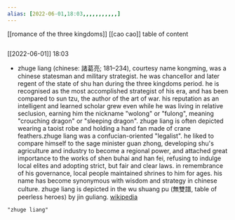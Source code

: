 ```yaml
---
alias: [2022-06-01,18:03,,,,,,,,,,,]
---
```

[[romance of the three kingdoms]] [[cao cao]]
table of content
```toc
```

[[2022-06-01]] 18:03
- zhuge liang (chinese: 諸葛亮; 181–234), courtesy name kongming, was a chinese statesman and military strategist. he was chancellor and later regent of the state of shu han during the three kingdoms period. he is recognised as the most accomplished strategist of his era, and has been compared to sun tzu, the author of the art of war. his reputation as an intelligent and learned scholar grew even while he was living in relative seclusion, earning him the nickname "wolong" or "fulong", meaning "crouching dragon" or "sleeping dragon". zhuge liang is often depicted wearing a taoist robe and holding a hand fan made of crane feathers.zhuge liang was a confucian-oriented "legalist". he liked to compare himself to the sage minister guan zhong, developing shu's agriculture and industry to become a regional power, and attached great importance to the works of shen buhai and han fei, refusing to indulge local elites and adopting strict, but fair and clear laws. in remembrance of his governance, local people maintained shrines to him for ages. his name has become synonymous with wisdom and strategy in chinese culture. zhuge liang is depicted in the wu shuang pu (無雙譜, table of peerless heroes) by jin guliang.
[wikipedia](https://en.wikipedia.org/wiki/zhuge%20liang)
```query
"zhuge liang"
```